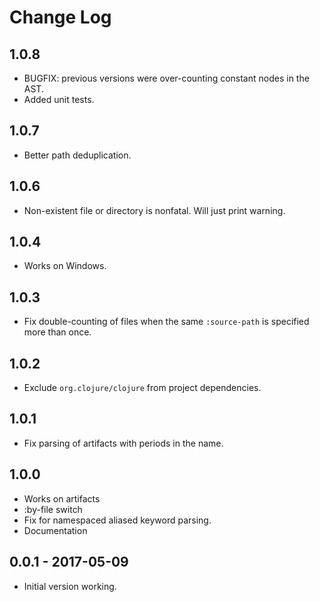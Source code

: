 # Change Log

## 1.0.8

* BUGFIX: previous versions were over-counting constant nodes in the AST.
* Added unit tests.

## 1.0.7

* Better path deduplication.

## 1.0.6

* Non-existent file or directory is nonfatal.  Will just print warning.

## 1.0.4

* Works on Windows.

## 1.0.3

* Fix double-counting of files when the same `:source-path` is specified more than
  once.

## 1.0.2

* Exclude `org.clojure/clojure` from project dependencies.

## 1.0.1

* Fix parsing of artifacts with periods in the name.

## 1.0.0

* Works on artifacts
* :by-file switch
* Fix for namespaced aliased keyword parsing.
* Documentation

## 0.0.1 - 2017-05-09

* Initial version working.
